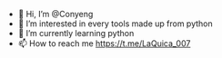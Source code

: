 - 👋 Hi, I’m @Conyeng
- 👀 I’m interested in every tools made up from python
- 🌱 I’m currently learning python
- 📫 How to reach me https://t.me/LaQuica_007

<!---
Conyeng/Conyeng is a ✨ special ✨ repository because its `README.md` (this file) appears on your GitHub profile.
You can click the Preview link to take a look at your changes.
--->
